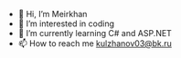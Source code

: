 - 👋 Hi, I’m Meirkhan
- 👀 I’m interested in coding
- 🌱 I’m currently learning C# and ASP.NET
- 📫 How to reach me kulzhanov03@bk.ru
